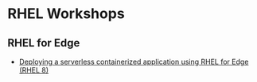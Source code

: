# RHEL Workshops

## RHEL for Edge

* [Deploying a serverless containerized application using RHEL for Edge (RHEL 8)](https://github.com/jadebustos/workshop-rhel8-edge)
